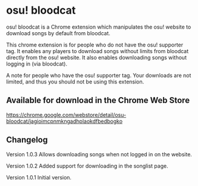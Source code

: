 # osu! bloodcat

osu! bloodcat is a Chrome extension which manipulates the osu! website to download songs by default from bloodcat.

This chrome extension is for people who do not have the osu! supporter tag. It enables any players to download songs without limits from bloodcat directly from the osu! website. It also enables downloading songs without logging in (via bloodcat).

A note for people who have the osu! supporter tag. Your downloads are not limited, and thus you should not be using this extension.

## Available for download in the Chrome Web Store

https://chrome.google.com/webstore/detail/osu-bloodcat/jagioimcpnmkngadhplaokdfbedbogko

## Changelog

Version 1.0.3
Allows downloading songs when not logged in on the website.

Version 1.0.2
Added support for downloading in the songlist page.

Version 1.0.1
Initial version.
